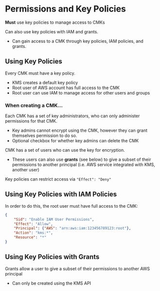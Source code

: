# Permissions and Key Policies

**Must** use key policies to manage access to CMKs

Can also use key policies with IAM and grants.
* Can gain access to a CMK through key policies, IAM policies, and grants.

## Using Key Policies

Every CMK must have a key policy.
* KMS creates a default key policy
* Root user of AWS account has full access to the CMK
* Root user can use IAM to manage access for other users and groups

### When creating a CMK...

Each CMK has a set of key administrators, who can only administer permissions for that CMK.
* Key admins cannot encrypt using the CMK, however they can grant themselves permission to do so.
* Optional checkbox for whether key admins can delete the CMK

CMK has a set of users who can use the key for encryption.
* These users can also use **grants** (see below) to give a subset of their permissions to another principal (i.e. AWS service integrated with KMS, another user)

Key policies can restrict access via `"Effect": "Deny"`

## Using Key Policies with IAM Policies
In order to do this, the root user must have full access to the CMK:
```json
{
	"Sid": "Enable IAM User Permissions",
	"Effect": "Allow",
	"Principal": {"AWS": "arn:aws:iam:123456789123:root"},
	"Action": "kms:*",
	"Resource": "*"
}
```

## Using Key Policies with Grants

Grants allow a user to give a subset of their permissions to another AWS principal
* Can only be created using the KMS API
